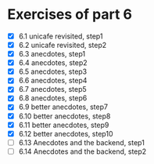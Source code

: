# Exercises of part 6

- [x] 6.1 unicafe revisited, step1
- [x] 6.2 unicafe revisited, step2
- [x] 6.3 anecdotes, step1
- [x] 6.4 anecdotes, step2
- [x] 6.5 anecdotes, step3
- [x] 6.6 anecdotes, step4
- [x] 6.7 anecdotes, step5
- [x] 6.8 anecdotes, step6
- [x] 6.9 better anecdotes, step7
- [x] 6.10 better anecdotes, step8
- [x] 6.11 better anecdotes, step9
- [x] 6.12 better anecdotes, step10
- [ ] 6.13 Anecdotes and the backend, step1
- [ ] 6.14 Anecdotes and the backend, step2